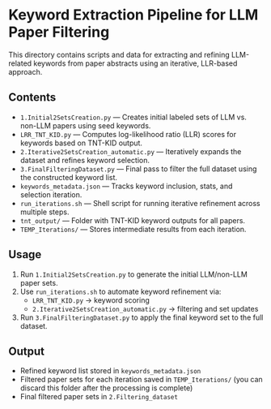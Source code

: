 # Keyword Extraction Pipeline for LLM Paper Filtering

This directory contains scripts and data for extracting and refining LLM-related keywords from paper abstracts using an iterative, LLR-based approach.

## Contents

- `1.Initial2SetsCreation.py` — Creates initial labeled sets of LLM vs. non-LLM papers using seed keywords.
- `LRR_TNT_KID.py` — Computes log-likelihood ratio (LLR) scores for keywords based on TNT-KID output.
- `2.Iterative2SetsCreation_automatic.py` — Iteratively expands the dataset and refines keyword selection.
- `3.FinalFilteringDataset.py` — Final pass to filter the full dataset using the constructed keyword list.
- `keywords_metadata.json` — Tracks keyword inclusion, stats, and selection iteration.
- `run_iterations.sh` — Shell script for running iterative refinement across multiple steps.
- `tnt_output/` — Folder with TNT-KID keyword outputs for all papers.
- `TEMP_Iterations/` — Stores intermediate results from each iteration.

## Usage

1. Run `1.Initial2SetsCreation.py` to generate the initial LLM/non-LLM paper sets.
2. Use `run_iterations.sh` to automate keyword refinement via:
   - `LRR_TNT_KID.py` → keyword scoring
   - `2.Iterative2SetsCreation_automatic.py` → filtering and set updates
3. Run `3.FinalFilteringDataset.py` to apply the final keyword set to the full dataset.

## Output

- Refined keyword list stored in `keywords_metadata.json`
- Filtered paper sets for each iteration saved in `TEMP_Iterations/` (you can discard this folder after the processing is complete)
- Final filtered paper sets in `2.Filtering_dataset`

